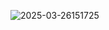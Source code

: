 ![2025-03-26151725](https://github.com/user-attachments/assets/0df23041-1548-4c94-bf1e-c5a203139d90)

